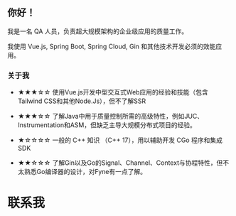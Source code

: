 ## 你好！

我是一名 QA 人员，负责超大规模架构的企业级应用的质量工作。

我使用 Vue.js, Spring Boot, Spring Cloud, Gin 和其他技术开发必须的效能应用。


### 关于我

- ★★★☆☆ 使用Vue.js开发中型交互式Web应用的经验和技能（包含Tailwind CSS和其他Node.Js），但不了解SSR

- ★★★☆☆ 了解Java中用于质量控制所需的高级特性，例如JUC、Instrumentation和ASM，但缺乏主导大规模分布式项目的经验。

- ★☆☆☆☆ 一般的 C++ 知识 （C++ 17），用以辅助开发 CGo 程序和集成 SDK

- ★★☆☆☆ 了解Gin以及Go的Signal、Channel、Context与协程特性，但不太熟悉Go编译器的设计，对Fyne有一点了解。

# 联系我

